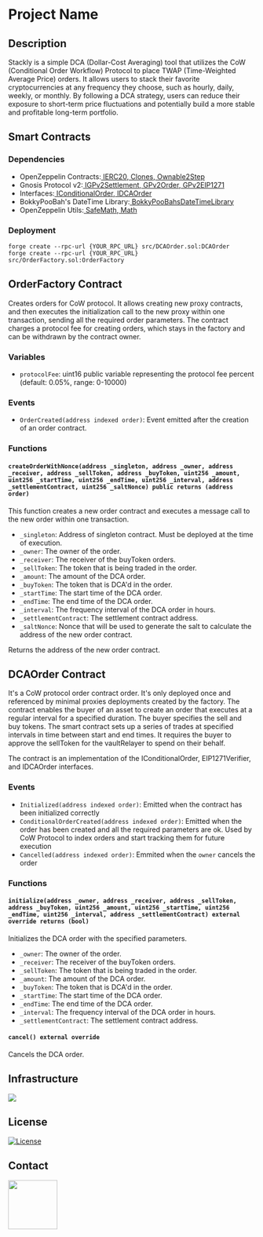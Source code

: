 # Project Name

## Description

Stackly is a simple DCA (Dollar-Cost Averaging) tool that utilizes the CoW (Conditional Order
Workflow) Protocol to place TWAP (Time-Weighted Average Price) orders. It allows users to stack
their favorite cryptocurrencies at any frequency they choose, such as hourly, daily, weekly, or
monthly. By following a DCA strategy, users can reduce their exposure to short-term price
fluctuations and potentially build a more stable and profitable long-term portfolio.

## Smart Contracts

### Dependencies

- OpenZeppelin
  Contracts:[ IERC20](https://github.com/OpenZeppelin/openzeppelin-contracts/blob/master/contracts/token/ERC20/IERC20.sol),[ Clones](https://github.com/OpenZeppelin/openzeppelin-contracts/blob/master/contracts/proxy/Clones.sol),[ Ownable2Step](https://github.com/OpenZeppelin/openzeppelin-contracts/blob/master/contracts/access/Ownable2Step.sol)
- Gnosis Protocol
  v2:[ IGPv2Settlement](https://github.com/gnosis/gp-v2-contracts/blob/main/src/contracts/interfaces/IGPv2Settlement.sol),[ GPv2Order](https://github.com/gnosis/gp-v2-contracts/blob/main/src/contracts/libraries/GPv2Order.sol),[ GPv2EIP1271](https://github.com/gnosis/gp-v2-contracts/blob/main/src/contracts/interfaces/GPv2EIP1271.sol)
- Interfaces:[ IConditionalOrder](https://chat.openai.com/chat/interfaces/IConditionalOrder.sol),[ IDCAOrder](https://chat.openai.com/chat/interfaces/IDCAOrder.sol)
- BokkyPooBah's DateTime
  Library:[ BokkyPooBahsDateTimeLibrary](https://github.com/bokkypoobah/BokkyPooBahsDateTimeLibrary)
- OpenZeppelin
  Utils:[ SafeMath](https://github.com/OpenZeppelin/openzeppelin-contracts/blob/master/contracts/utils/math/SafeMath.sol),[ Math](https://github.com/OpenZeppelin/openzeppelin-contracts/blob/master/contracts/utils/math/Math.sol)

### Deployment

```
forge create --rpc-url {YOUR_RPC_URL} src/DCAOrder.sol:DCAOrder
forge create --rpc-url {YOUR_RPC_URL} src/OrderFactory.sol:OrderFactory
```

## OrderFactory Contract

Creates orders for CoW protocol. It allows creating new proxy contracts, and then executes the
initialization call to the new proxy within one transaction, sending all the required order
parameters. The contract charges a protocol fee for creating orders, which stays in the factory and
can be withdrawn by the contract owner.

### Variables

- `protocolFee`: uint16 public variable representing the protocol fee percent (default: 0.05%,
  range: 0-10000)

### Events

- `OrderCreated(address indexed order)`: Event emitted after the creation of an order contract.

### Functions

#### `createOrderWithNonce(address _singleton, address _owner, address _receiver, address _sellToken, address _buyToken, uint256 _amount, uint256 _startTime, uint256 _endTime, uint256 _interval, address _settlementContract, uint256 _saltNonce) public returns (address order)`

This function creates a new order contract and executes a message call to the new order within one
transaction.

- `_singleton`: Address of singleton contract. Must be deployed at the time of execution.
- `_owner`: The owner of the order.
- `_receiver`: The receiver of the buyToken orders.
- `_sellToken`: The token that is being traded in the order.
- `_amount`: The amount of the DCA order.
- `_buyToken`: The token that is DCA'd in the order.
- `_startTime`: The start time of the DCA order.
- `_endTime`: The end time of the DCA order.
- `_interval`: The frequency interval of the DCA order in hours.
- `_settlementContract`: The settlement contract address.
- `_saltNonce`: Nonce that will be used to generate the salt to calculate the address of the new
  order contract.

Returns the address of the new order contract.

## DCAOrder Contract

It's a CoW protocol order contract order. It's only deployed once and referenced by minimal proxies
deployments created by the factory. The contract enables the buyer of an asset to create an order
that executes at a regular interval for a specified duration. The buyer specifies the sell and buy
tokens. The smart contract sets up a series of trades at specified intervals in time between start
and end times. It requires the buyer to approve the sellToken for the vaultRelayer to spend on their
behalf.

The contract is an implementation of the IConditionalOrder, EIP1271Verifier, and IDCAOrder
interfaces.

### Events

- `Initialized(address indexed order)`: Emitted when the contract has been initialized correctly
- `ConditionalOrderCreated(address indexed order)`: Emitted when the order has been created and all
  the required parameters are ok. Used by CoW Protocol to index orders and start tracking them for
  future execution
- `Cancelled(address indexed order)`: Emmited when the `owner` cancels the order

### Functions

#### `initialize(address _owner, address _receiver, address _sellToken, address _buyToken, uint256 _amount, uint256 _startTime, uint256 _endTime, uint256 _interval, address _settlementContract) external override returns (bool)`

Initializes the DCA order with the specified parameters.

- `_owner`: The owner of the order.
- `_receiver`: The receiver of the buyToken orders.
- `_sellToken`: The token that is being traded in the order.
- `_amount`: The amount of the DCA order.
- `_buyToken`: The token that is DCA'd in the order.
- `_startTime`: The start time of the DCA order.
- `_endTime`: The end time of the DCA order.
- `_interval`: The frequency interval of the DCA order in hours.
- `_settlementContract`: The settlement contract address.

#### `cancel() external override`

Cancels the DCA order.

## Infrastructure

![](https://global.discourse-cdn.com/standard14/uploads/daostack/original/2X/5/568866eeb0b1532a3cf80d3ddb64c728c7a92eff.png)

## License

[![License](https://img.shields.io/badge/license-MIT-blue.svg)](https://opensource.org/licenses/MIT)

## Contact

[<img src="https://global-uploads.webflow.com/5e157548d6f7910beea4e2d6/62a07b53139aec4c1fd07771_discord-logo.png" width="100">](https://discord.gg/dxdao)
